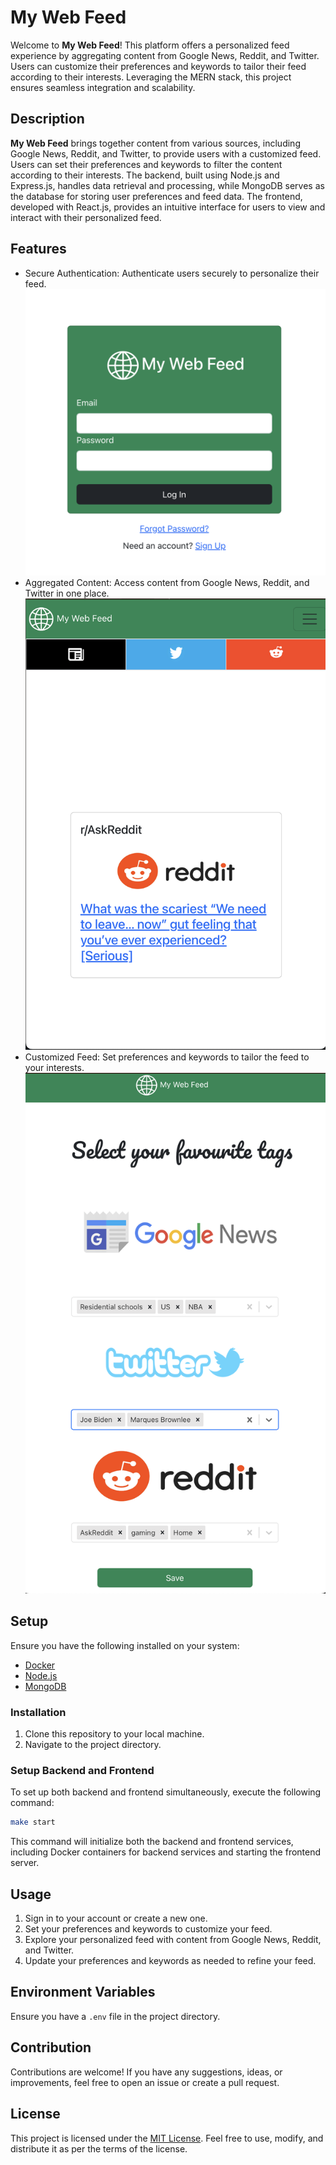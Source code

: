 # My Web Feed

Welcome to **My Web Feed**! This platform offers a personalized feed experience by aggregating content from Google News, Reddit, and Twitter. Users can customize their preferences and keywords to tailor their feed according to their interests. Leveraging the MERN stack, this project ensures seamless integration and scalability.

## Description

**My Web Feed** brings together content from various sources, including Google News, Reddit, and Twitter, to provide users with a customized feed. Users can set their preferences and keywords to filter the content according to their interests. The backend, built using Node.js and Express.js, handles data retrieval and processing, while MongoDB serves as the database for storing user preferences and feed data. The frontend, developed with React.js, provides an intuitive interface for users to view and interact with their personalized feed.

## Features

- Secure Authentication: Authenticate users securely to personalize their feed.
  ![Secure Authentication](./documentation/images/login.png)
- Aggregated Content: Access content from Google News, Reddit, and Twitter in one place.
  ![Aggregated Content](./documentation/images/reddit.png)
- Customized Feed: Set preferences and keywords to tailor the feed to your interests.
  ![Customized Feed](./documentation/images/preferences.png)

## Setup

Ensure you have the following installed on your system:

- [Docker](https://www.docker.com/)
- [Node.js](https://nodejs.org/)
- [MongoDB](https://www.mongodb.com/)

### Installation

1. Clone this repository to your local machine.
2. Navigate to the project directory.

### Setup Backend and Frontend

To set up both backend and frontend simultaneously, execute the following command:

```bash
make start
```

This command will initialize both the backend and frontend services, including Docker containers for backend services and starting the frontend server.

## Usage

1. Sign in to your account or create a new one.
2. Set your preferences and keywords to customize your feed.
3. Explore your personalized feed with content from Google News, Reddit, and Twitter.
4. Update your preferences and keywords as needed to refine your feed.

## Environment Variables

Ensure you have a `.env` file in the project directory.

## Contribution

Contributions are welcome! If you have any suggestions, ideas, or improvements, feel free to open an issue or create a pull request.

## License

This project is licensed under the [MIT License](LICENSE). Feel free to use, modify, and distribute it as per the terms of the license.
